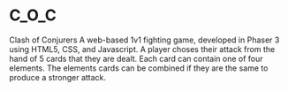 # C_O_C
Clash of Conjurers 
A web-based 1v1 fighting game, developed in Phaser 3 using HTML5, CSS, and Javascript. 
A player choses their attack from the hand of 5 cards that they are dealt. Each card can contain one of four elements.
The elements cards can be combined if they are the same to produce a stronger attack.

